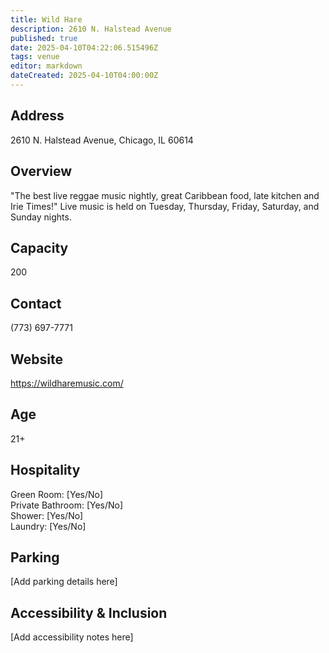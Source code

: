 ```yaml
---
title: Wild Hare
description: 2610 N. Halstead Avenue
published: true
date: 2025-04-10T04:22:06.515496Z
tags: venue
editor: markdown
dateCreated: 2025-04-10T04:00:00Z
---
```


## Address

2610 N. Halstead Avenue, Chicago, IL 60614

## Overview

"The best live reggae music nightly, great Caribbean food, late kitchen and Irie Times!" Live music is held on Tuesday, Thursday, Friday, Saturday, and Sunday nights.

## Capacity

200

## Contact

(773) 697-7771

## Website

https://wildharemusic.com/

## Age

21+

## Hospitality

Green Room: [Yes/No]  
Private Bathroom: [Yes/No]  
Shower: [Yes/No]  
Laundry: [Yes/No]

## Parking

[Add parking details here]

## Accessibility & Inclusion

[Add accessibility notes here]
